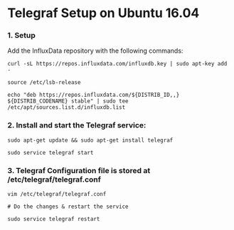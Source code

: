 # Telegraf Setup on Ubuntu 16.04

### 1. Setup
Add the InfluxData repository with the following commands:
```
curl -sL https://repos.influxdata.com/influxdb.key | sudo apt-key add -

source /etc/lsb-release

echo "deb https://repos.influxdata.com/${DISTRIB_ID,,} ${DISTRIB_CODENAME} stable" | sudo tee /etc/apt/sources.list.d/influxdb.list
  ```

### 2. Install and start the Telegraf service:
```
sudo apt-get update && sudo apt-get install telegraf
  
sudo service telegraf start
```

### 3. Telegraf Configuration file is stored at /etc/telegraf/telegraf.conf
```
vim /etc/telegraf/telegraf.conf

# Do the changes & restart the service

sudo service telegraf restart
```